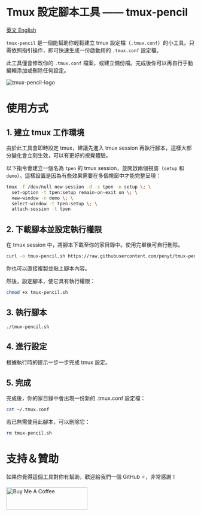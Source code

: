 # Tmux 設定腳本工具 —— tmux-pencil
[英文 English](https://github.com/penyt/tmux-pencil/blob/main/README.md)

`tmux-pencil` 是一個能幫助你輕鬆建立 tmux 設定檔（`.tmux.conf`）的小工具。只需依照指引操作，即可快速生成一份啟動用的 `.tmux.conf` 設定檔。

此工具僅會修改你的 `.tmux.conf` 檔案，或建立備份檔。完成後你可以再自行手動編輯添加或刪除任何設定。

![tmux-pencil-logo](https://myrr.penli.quest/content/tmux-pencil/tmux-pencil-logo-text-trans.webp)

# 使用方式

## 1. 建立 tmux 工作環境

由於此工具會即時設定 tmux，建議先進入 tmux session 再執行腳本，這樣大部分變化會立刻生效，可以有更好的視覺體驗。

以下指令會建立一個名為 `tpen` 的 tmux session，並開啟兩個視窗（`setup` 和 `demo`）。這樣設置是因為有些效果需要在多個視窗中才能完整呈現：
```sh
tmux -f /dev/null new-session -d -s tpen -n setup \; \
  set-option -t tpen:setup remain-on-exit on \; \
  new-window -n demo \; \
  select-window -t tpen:setup \; \
  attach-session -t tpen
```

## 2. 下載腳本並設定執行權限

在 tmux session 中，將腳本下載至你的家目錄中。使用完畢後可自行刪除。
```sh
curl -o tmux-pencil.sh https://raw.githubusercontent.com/penyt/tmux-pencil/refs/heads/main/tmux-pencil.sh
```
你也可以直接複製並貼上腳本內容。

然後，設定腳本，使它具有執行權限：
```sh
chmod +x tmux-pencil.sh
```

## 3. 執行腳本
```
./tmux-pencil.sh
```

## 4. 進行設定
根據執行時的提示一步一步完成 tmux 設定。

## 5. 完成
完成後，你的家目錄中會出現一份新的 .tmux.conf 設定檔：
```sh
cat ~/.tmux.conf
```

若已無需使用此腳本，可以刪除它：
```sh
rm tmux-pencil.sh
```

# 支持＆贊助

如果你覺得這個工具對你有幫助，歡迎給我們一個 GitHub ⭐️，非常感謝！

<a href="https://www.buymeacoffee.com/penyt" target="_blank"><img src="https://cdn.buymeacoffee.com/buttons/v2/default-blue.png" alt="Buy Me A Coffee" style="height: 60px !important;width: 217px !important;" ></a>

